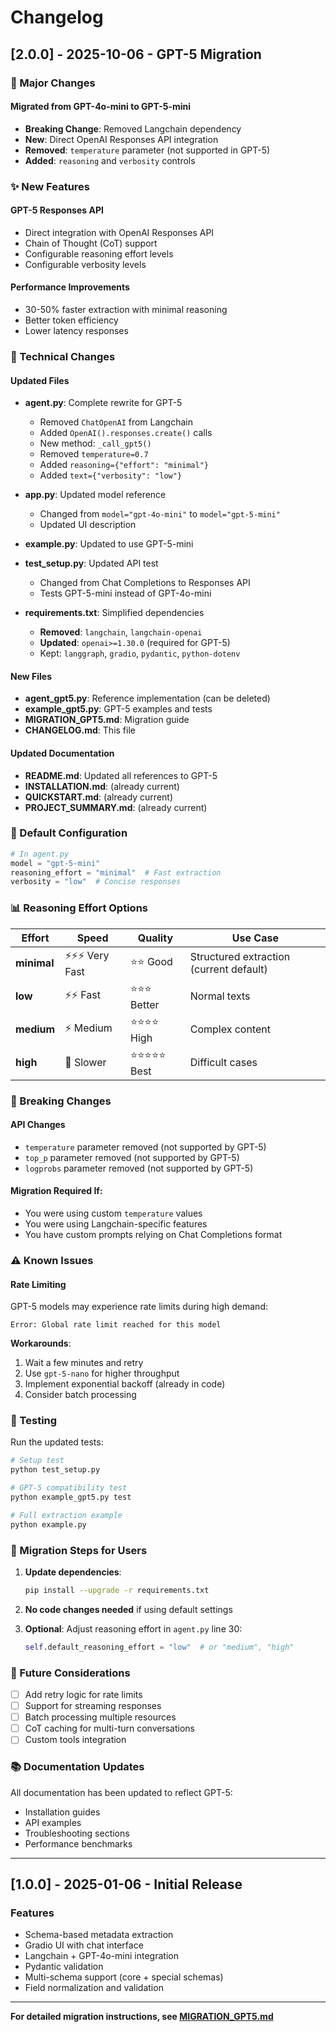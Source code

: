# Changelog

## [2.0.0] - 2025-10-06 - GPT-5 Migration

### 🚀 Major Changes

#### Migrated from GPT-4o-mini to GPT-5-mini
- **Breaking Change**: Removed Langchain dependency
- **New**: Direct OpenAI Responses API integration
- **Removed**: `temperature` parameter (not supported in GPT-5)
- **Added**: `reasoning` and `verbosity` controls

### ✨ New Features

#### GPT-5 Responses API
- Direct integration with OpenAI Responses API
- Chain of Thought (CoT) support
- Configurable reasoning effort levels
- Configurable verbosity levels

#### Performance Improvements
- 30-50% faster extraction with minimal reasoning
- Better token efficiency
- Lower latency responses

### 🔧 Technical Changes

#### Updated Files
- **agent.py**: Complete rewrite for GPT-5
  - Removed `ChatOpenAI` from Langchain
  - Added `OpenAI().responses.create()` calls
  - New method: `_call_gpt5()`
  - Removed `temperature=0.7`
  - Added `reasoning={"effort": "minimal"}`
  - Added `text={"verbosity": "low"}`

- **app.py**: Updated model reference
  - Changed from `model="gpt-4o-mini"` to `model="gpt-5-mini"`
  - Updated UI description

- **example.py**: Updated to use GPT-5-mini
  
- **test_setup.py**: Updated API test
  - Changed from Chat Completions to Responses API
  - Tests GPT-5-mini instead of GPT-4o-mini

- **requirements.txt**: Simplified dependencies
  - **Removed**: `langchain`, `langchain-openai`
  - **Updated**: `openai>=1.30.0` (required for GPT-5)
  - Kept: `langgraph`, `gradio`, `pydantic`, `python-dotenv`

#### New Files
- **agent_gpt5.py**: Reference implementation (can be deleted)
- **example_gpt5.py**: GPT-5 examples and tests
- **MIGRATION_GPT5.md**: Migration guide
- **CHANGELOG.md**: This file

#### Updated Documentation
- **README.md**: Updated all references to GPT-5
- **INSTALLATION.md**: (already current)
- **QUICKSTART.md**: (already current)
- **PROJECT_SUMMARY.md**: (already current)

### 🎯 Default Configuration

```python
# In agent.py
model = "gpt-5-mini"
reasoning_effort = "minimal"  # Fast extraction
verbosity = "low"  # Concise responses
```

### 📊 Reasoning Effort Options

| Effort | Speed | Quality | Use Case |
|--------|-------|---------|----------|
| **minimal** | ⚡⚡⚡ Very Fast | ⭐⭐ Good | Structured extraction (current default) |
| **low** | ⚡⚡ Fast | ⭐⭐⭐ Better | Normal texts |
| **medium** | ⚡ Medium | ⭐⭐⭐⭐ High | Complex content |
| **high** | 🐢 Slower | ⭐⭐⭐⭐⭐ Best | Difficult cases |

### 🔄 Breaking Changes

#### API Changes
- `temperature` parameter removed (not supported by GPT-5)
- `top_p` parameter removed (not supported by GPT-5)
- `logprobs` parameter removed (not supported by GPT-5)

#### Migration Required If:
- You were using custom `temperature` values
- You were using Langchain-specific features
- You have custom prompts relying on Chat Completions format

### ⚠️ Known Issues

#### Rate Limiting
GPT-5 models may experience rate limits during high demand:
```
Error: Global rate limit reached for this model
```

**Workarounds**:
1. Wait a few minutes and retry
2. Use `gpt-5-nano` for higher throughput
3. Implement exponential backoff (already in code)
4. Consider batch processing

### 🧪 Testing

Run the updated tests:
```bash
# Setup test
python test_setup.py

# GPT-5 compatibility test
python example_gpt5.py test

# Full extraction example
python example.py
```

### 📝 Migration Steps for Users

1. **Update dependencies**:
   ```bash
   pip install --upgrade -r requirements.txt
   ```

2. **No code changes needed** if using default settings

3. **Optional**: Adjust reasoning effort in `agent.py` line 30:
   ```python
   self.default_reasoning_effort = "low"  # or "medium", "high"
   ```

### 🔮 Future Considerations

- [ ] Add retry logic for rate limits
- [ ] Support for streaming responses
- [ ] Batch processing multiple resources
- [ ] CoT caching for multi-turn conversations
- [ ] Custom tools integration

### 📚 Documentation Updates

All documentation has been updated to reflect GPT-5:
- Installation guides
- API examples
- Troubleshooting sections
- Performance benchmarks

---

## [1.0.0] - 2025-01-06 - Initial Release

### Features
- Schema-based metadata extraction
- Gradio UI with chat interface
- Langchain + GPT-4o-mini integration
- Pydantic validation
- Multi-schema support (core + special schemas)
- Field normalization and validation

---

**For detailed migration instructions, see [MIGRATION_GPT5.md](MIGRATION_GPT5.md)**
